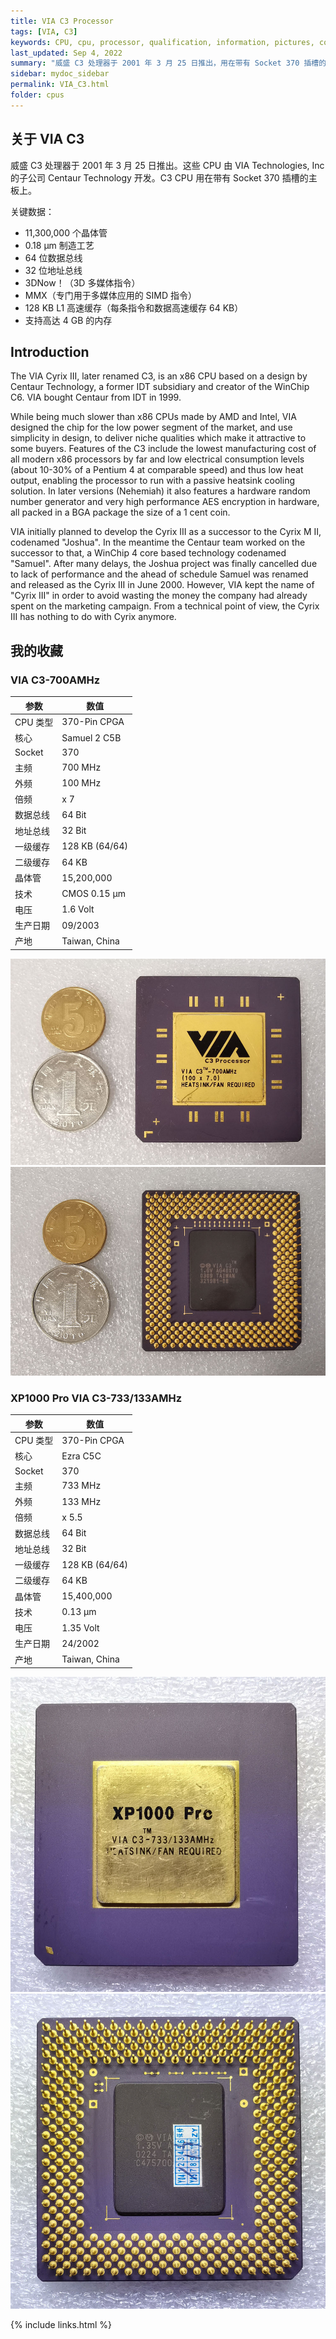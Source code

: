 ```yaml
---
title: VIA C3 Processor
tags: [VIA, C3]
keywords: CPU, cpu, processor, qualification, information, pictures, core, frequency, chip packaging, packaging, cpu info, x86, collection, amd, cyrix, harris, ibm, idt, iit, intel, motorola, nec, sgs, sgs-thomson, siemens, ST, signetics, mhs, ti, texas instruments, ulsi, umc, weitek, zilog, 808x, 8085, 8088, 8086, 80188, 80186, 80286, 286, 80386, 386, i386, Am386, 386sx, 386dx, 486, i486, 586, 486sx, 486dx, overdrive, 487, pentium, 586, 5x86, 386dlc, 386slc, 486dx2, mmx, ppro, pentium-pro, pro, athlon, duron, z80, dirk oppelt, dirk, oppelt, engineering, sample, samples
last_updated: Sep 4, 2022
summary: "威盛 C3 处理器于 2001 年 3 月 25 日推出，用在带有 Socket 370 插槽的主板上。"
sidebar: mydoc_sidebar
permalink: VIA_C3.html
folder: cpus
---
```


## 关于 VIA C3

威盛 C3 处理器于 2001 年 3 月 25 日推出。这些 CPU 由 VIA Technologies, Inc 的子公司 Centaur Technology 开发。C3 CPU 用在带有 Socket 370 插槽的主板上。

关键数据：
 - 11,300,000 个晶体管
 - 0.18 µm 制造工艺
 - 64 位数据总线
 - 32 位地址总线
 - 3DNow！（3D 多媒体指令）
 - MMX（专门用于多媒体应用的 SIMD 指令）
 - 128 KB L1 高速缓存（每条指令和数据高速缓存 64 KB）
 - 支持高达 4 GB 的内存

## Introduction

The VIA Cyrix III, later renamed C3, is an x86 CPU based on a design by Centaur Technology, a former IDT subsidiary and creator of the WinChip C6. VIA bought Centaur from IDT in 1999.
 
While being much slower than x86 CPUs made by AMD and Intel, VIA designed the chip for the low power segment of the market, and use simplicity in design, to deliver niche qualities which make it attractive to some buyers. Features of the C3 include the lowest manufacturing cost of all modern x86 processors by far and low electrical consumption levels (about 10-30% of a Pentium 4 at comparable speed) and thus low heat output, enabling the processor to run with a passive heatsink cooling solution. In later versions (Nehemiah) it also features a hardware random number generator and very high performance AES encryption in hardware, all packed in a BGA package the size of a 1 cent coin.
 
VIA initially planned to develop the Cyrix III as a successor to the Cyrix M II, codenamed "Joshua". In the meantime the Centaur team worked on the successor to that, a WinChip 4 core based technology codenamed "Samuel". After many delays, the Joshua project was finally cancelled due to lack of performance and the ahead of schedule Samuel was renamed and released as the Cyrix III in June 2000. However, VIA kept the name of "Cyrix III" in order to avoid wasting the money the company had already spent on the marketing campaign. From a technical point of view, the Cyrix III has nothing to do with Cyrix anymore.

## 我的收藏

### VIA C3-700AMHz

| 参数 | 数值 |
| ------ | ------ |
| CPU 类型 | 370-Pin CPGA |
| 核心 | Samuel 2 C5B |
| Socket| 370 |
| 主频 | 700 MHz |
| 外频 | 100 MHz |
| 倍频 | x 7 |
| 数据总线 | 64 Bit |
| 地址总线 | 32 Bit |
| 一级缓存 | 128 KB (64/64) |
| 二级缓存 | 64 KB |
| 晶体管 | 15,200,000 |
| 技术 | CMOS 0.15 µm |
| 电压 | 1.6 Volt |
| 生产日期 | 09/2003 |
| 产地 | Taiwan, China |

![VIA C3-700AMHz 正面](/images/cpus/VIA/VIA_C3-700AMHz_1.jpg)
![VIA C3-700AMHz 反面](/images/cpus/VIA/VIA_C3-700AMHz_2.jpg)

### XP1000 Pro VIA C3-733/133AMHz

| 参数 | 数值 |
| ------ | ------ |
| CPU 类型 | 370-Pin CPGA |
| 核心 | Ezra C5C |
| Socket| 370 |
| 主频 | 733 MHz |
| 外频 | 133 MHz |
| 倍频 | x 5.5 |
| 数据总线 | 64 Bit |
| 地址总线 | 32 Bit |
| 一级缓存 | 128 KB (64/64) |
| 二级缓存 | 64 KB |
| 晶体管 | 15,400,000 |
| 技术 | 0.13 µm |
| 电压 | 1.35 Volt |
| 生产日期 | 24/2002 |
| 产地 | Taiwan, China |

![XP1000 Pro VIA C3-733/133AMHz 正面](/images/cpus/VIA/VIA_C3-733133AMHz_XP1000_Pro_1.jpg)
![XP1000 Pro VIA C3-733/133AMHz 反面](/images/cpus/VIA/VIA_C3-733133AMHz_XP1000_Pro_2.jpg)

{% include links.html %}
